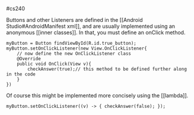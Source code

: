 #cs240  

Buttons and other Listeners are defined in the [[Android Studio#AndroidManifest xml]], and are usually implemented using an anonymous [[inner classes]]. In that, you must define an onClick method. 

	myButton = Button findViewById(R.id.true_button);
	myButton.setOnClickListener(new View.OnClickListener{
		// now define the new OnClickListener class
		@Override
		public void OnClick(View v){
			checkAnswer(true);// this method to be defined further along in the code
		}
	})
	
Of course this might be implemented more concisely using the [[lambda]].

	myButton.setOnClickListener((v) -> { checkAnswer(false); });